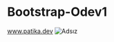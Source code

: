 # Bootstrap-Odev1

www.patika.dev 
![Adsız](https://user-images.githubusercontent.com/45753737/170818099-f9bfc1b2-0e71-4bfa-84e8-766baf3d4478.png)
